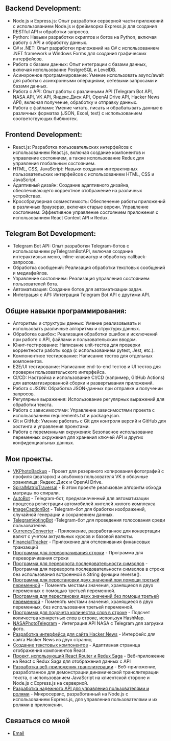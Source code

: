 ## Backend Development:

- Node.js и Express.js: Опыт разработки серверной части приложений с использованием Node.js и фреймворка Express.js для создания RESTful API и обработки запросов. 
-  Python: Навыки разработки скриптов и ботов на Python, включая работу с API и обработку данных. 
- C# и .NET: Опыт разработки приложений на C# с использованием .NET framework и Windows Forms для создания графических интерфейсов.
- Работа с базами данных: Опыт интеграции с базами данных, включая использование PostgreSQL и LevelDB. 
- Асинхронное программирование: Умение использовать async/await для работы с асинхронными операциями, сетевыми запросами и базами данных. 
- Работа с API: Опыт работы с различными API (Telegram Bot API, NASA API, VK API, Яндекс.Диск API, OpenAI Drive API, Hacker News API), включая получение, обработку и отправку данных.
- Работа с файлами: Умение читать, писать и обрабатывать данные в различных форматах (JSON, Excel, text) с использованием соответствующих библиотек.

## Frontend Development:

- React.js: Разработка пользовательских интерфейсов с использованием React.js, включая создание компонентов и управление состоянием, а также использование Redux для управления глобальным состоянием.
- HTML, CSS, JavaScript: Навыки создания интерактивных пользовательских интерфейсов с использованием HTML, CSS и JavaScript. 
- Адаптивный дизайн: Создание адаптивного дизайна, обеспечивающего корректное отображение на различных устройствах.
- Кроссбраузерная совместимость: Обеспечение работы приложений в различных браузерах, включая старые версии.
Управление состоянием: Эффективное управление состоянием приложения с использованием React Context API и Redux.

## Telegram Bot Development:

- Telegram Bot API: Опыт разработки Telegram-ботов с использованием pyTelegramBotAPI, включая создание интерактивных меню, inline-клавиатур и обработку callback-запросов. 
- Обработка сообщений: Реализация обработки текстовых сообщений и медиафайлов.
- Управление состоянием: Реализация управления состоянием пользователей бота.
- Автоматизация: Создание ботов для автоматизации задач.
- Интеграция с API: Интеграция Telegram Bot API с другими API.
  
## Общие навыки программирования:

- Алгоритмы и структуры данных: Умение реализовывать и использовать различные алгоритмы и структуры данных.
- Обработка ошибок: Реализация обработки ошибок и исключений при работе с API, файлами и пользовательским вводом.
- Юнит-тестирование: Написание unit-тестов для проверки корректности работы кода (с использованием pytest, Jest, etc.).
- Компонентное тестирование: Написание тестов для отдельных компонентов.
- E2E/UI тестирование: Написание end-to-end тестов и UI тестов для проверки пользовательского интерфейса.
- CI/CD: Настройка и использование CI/CD (например, GitHub Actions) для автоматизированной сборки и развертывания приложений.
- Работа с JSON: Обработка JSON-данных при отправке и получении запросов.
- Регулярные выражения: Использование регулярных выражений для обработки текста.
-  Работа с зависимостями: Управление зависимостями проекта с использованием requirements.txt и package.json.
- Git и GitHub: Умение работать с Git для контроля версий и GitHub для хостинга и управления проектами.
- Работа с переменными окружения: Безопасное использование переменных окружения для хранения ключей API и других конфиденциальных данных.


## Мои проекты.

- [VKPhotoBackup](https://github.com/pyLexxDramma/VKPhotoBackup) - Проект для резервного копирования фотографий с профиля (аватарок) и альбомов пользователя VK в облачные хранилища: Яндекс.Диск и OpenAI Drive.
- [SpiralMatrixTraversal](https://github.com/pyLexxDramma/SpiralMatrixTraversal) -  В этом проекте реализован алгоритм обхода матрицы по спирали.
- [AutoBot](https://github.com/pyLexxDramma/AutoBot) - Telegram-бот, предназначенный для автоматизации процесса регистрации автомобилей жителей жилого комплекса
- [ImageCaptionBot](https://github.com/pyLexxDramma/ImageCaptionBot) - Telegram-бот для бработки изображений, случайной генерации и сохранением данных.
- [TelegramVotingBot](https://github.com/pyLexxDramma/TelegramVotingBot) -Telegram-бот для проведения голосования среди пользователей.
- [CurrencyConverter](https://github.com/pyLexxDramma/CurrencyConverter) - Приложение, разработанное для конвертации валют с учетом актуальных курсов и базовой валюты.
- [FinancialTracker](https://github.com/pyLexxDramma/FinancialTracker) - Приложение для отслеживания финансовых транзакций
- [Программа для переворачивания строки](https://github.com/pyLexxDramma/reverse_string) - Программа для переворачивания строки
- [Программа для переворота последовательности символов](https://github.com/pyLexxDramma/reverse_character_sequence) - Программа для переворота последовательности символов в строке без использования встроенной в String функции reverse().
- [Программа для перестановки двух значений при помощи третьей переменной](https://github.com/pyLexxDramma/swap_values) - Поменять местами значения, хранящиеся в двух переменных с помощью третьей переменной.
- [Программа для перестановки двух значений без помощи третьей переменной](https://github.com/pyLexxDramma/swap_values_without_temp) - Поменять местами значения, хранящиеся в двух переменных, без использования третьей переменной.
- [Программа для подсчета количества слов в строке](https://github.com/pyLexxDramma/word_count) - Подсчет количества конкретных слов в строке, используя HashMap.
- [NASAPhotoTelegram](https://github.com/pyLexxDramma/NASAPhotoTelegram) - Интеграция API NASA с Telegram для загрузки фото.
- [Разработка интерфейса для сайта Hacker News](https://github.com/pyLexxDramma/hacker_news) - Интерфейс для сайта Hacker News из двух страниц
- [Создание текстовых компонентов](https://github.com/pyLexxDramma/ReactComponentList) - Адаптивная страница отображения компонентов React.
- [Проект, использующий React Router и Redux Saga](https://github.com/pyLexxDramma/ReactComponentList) - Веб-приложение на React с Redux Saga для отображения данных с API
- [Разработка веб-приложения транслитерации](https://github.com/pyLexxDramma/WebTransliteration) - Веб-приложение, разработанное для демонстрации динамической транслитерации текста, с использованием JavaScript на клиентской стороне и Node.js с Express.js на серверной. 
- [Разработка надежного API для управления пользователями и ролями](https://github.com/pyLexxDramma/UserService) - Микросервис, разработанный на Node.js с использованием Express.js, для управления пользователями и их ролями в приложении.
  
## Связаться со мной
- [Email](lexxdramma@vk.com)
